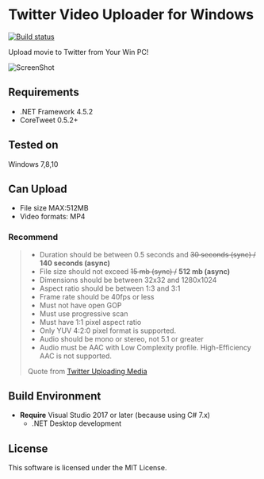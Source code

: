 ﻿# Twitter Video Uploader for Windows
[![Build status](https://ci.appveyor.com/api/projects/status/w1h37q3wt7dw08jt?svg=true)](https://ci.appveyor.com/project/hinaloe/twittervideouploader)

Upload movie to Twitter from Your Win PC!

![ScreenShot](http://puu.sh/iMHAN/c15dd16f97.png)

## Requirements

- .NET Framework 4.5.2
- CoreTweet 0.5.2+

## Tested on

Windows 7,8,10

## Can Upload

- File size MAX:512MB  
- Video formats: MP4

### Recommend

> - Duration should be between 0.5 seconds and ~~30 seconds (sync) /~~ **140 seconds (async)**
> - File size should not exceed ~~15 mb (sync) /~~ **512 mb (async)**
> - Dimensions should be between 32x32 and 1280x1024
> - Aspect ratio should be between 1:3 and 3:1
> - Frame rate should be 40fps or less
> - Must not have open GOP
> - Must use progressive scan
> - Must have 1:1 pixel aspect ratio
> - Only YUV 4:2:0 pixel format is supported.
> - Audio should be mono or stereo, not 5.1 or greater
> - Audio must be AAC with Low Complexity profile. High-Efficiency AAC is not supported.
>
> Quote from [Twitter Uploading Media](https://developer.twitter.com/en/docs/media/upload-media/uploading-media/media-best-practices)

## Build Environment
- **Require** Visual Studio 2017 or later (because using C# 7.x)
  - .NET Desktop development

## License

This software is licensed under the MIT License.
